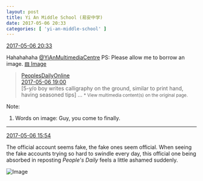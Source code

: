 ```yaml
---
layout: post
title: Yi An Middle School (易安中学)
date: 2017-05-06 20:33
categories: [ 'yi-an-middle-school' ]
---
```


<div class="weibo-info">
  <a href="http://weibo.com/6074218720/F1TdW7Usj">2017-05-06 20:33</a>
</div>

Hahahahaha [@YiAnMultimediaCentre](http://weibo.com/u/6196825252) PS: Please allow me to borrow an image. [▨ Image](http://photo.weibo.com/h5/repost/reppic_id/1022:2307966beb25dc06945ed3962479ba31060fed)

<!-- more -->

> <div class="weibo-post-name">
>   <a href="http://weibo.com/renminwang">PeoplesDailyOnline</a>
> </div>
> <div class="weibo-info">
>   <a href="http://weibo.com/2286908003/F1SCs2uwe">2017-05-06 19:00</a>
> </div>
> [5-y/o boy writes calligraphy on the ground, similar to print hand, having seasoned tips] …  
> <small>* View multimedia content(s) on the original page.</small>

Note:
1. Words on image: Guy, you come to finally.

---

<div class="weibo-info">
  <a href="http://weibo.com/6074218720/F1RoQphJ6">2017-05-06 15:54</a>
</div>

The official account seems fake, the fake ones seem official. When seeing the fake accounts trying so hard to swindle every day, this official one being absorbed in reposting *People's Daily* feels a little ashamed suddenly.

![Image](http://wx3.sinaimg.cn/mw690/006D4NLGgy1ffbozq5jb0j304x05imxd.jpg)
